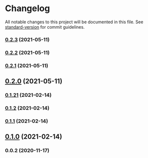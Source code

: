 # Changelog

All notable changes to this project will be documented in this file. See [standard-version](https://github.com/conventional-changelog/standard-version) for commit guidelines.

### [0.2.3](https://github.com/NOcooker/xpots/compare/v0.2.2...v0.2.3) (2021-05-11)

### [0.2.2](https://github.com/NOcooker/xpots/compare/v0.2.1...v0.2.2) (2021-05-11)

### [0.2.1](https://github.com/NOcooker/xpots/compare/v0.2.0...v0.2.1) (2021-05-11)

## [0.2.0](https://github.com/NOcooker/xpots/compare/v0.1.21...v0.2.0) (2021-05-11)

### [0.1.21](https://github.com/NOcooker/xpots/compare/v0.1.2...v0.1.21) (2021-02-14)

### [0.1.2](https://github.com/NOcooker/xpots/compare/v0.1.1...v0.1.2) (2021-02-14)

### [0.1.1](https://github.com/NOcooker/xpots/compare/v0.1.0...v0.1.1) (2021-02-14)

## [0.1.0](https://github.com/NOcooker/xpots/compare/v0.0.2...v0.1.0) (2021-02-14)

### 0.0.2 (2020-11-17)
